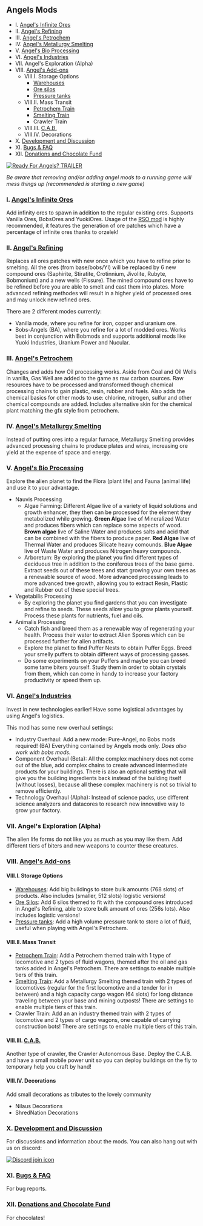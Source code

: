 ## Angels Mods

- I. [Angel's Infinite Ores](https://forums.factorio.com/viewtopic.php?f=93&t=21909)
- II. [Angel's Refining](https://forums.factorio.com/viewtopic.php?f=93&t=24906)
- III. [Angel's Petrochem](https://forums.factorio.com/viewtopic.php?f=185&t=25472)
- IV. [Angel's Metallurgy Smelting](https://forums.factorio.com/viewtopic.php?f=185&t=33566)
- V. [Angel's Bio Processing](https://forums.factorio.com/viewtopic.php?f=185&t=25469)
- VI. [Angel's Industries](https://forums.factorio.com/viewtopic.php?f=185&t=58585)
- VII. Angel's Exploration (Alpha)
- VIII. [Angel's Add-ons](https://forums.factorio.com/viewtopic.php?f=185&t=30962)
    - VIII.I. Storage Options
        - [Warehouses](https://forums.factorio.com/viewtopic.php?p=396867#p396867)
        - [Ore silos](https://forums.factorio.com/viewtopic.php?p=396868#p396868)
        - [Pressure tanks](https://forums.factorio.com/viewtopic.php?p=396869#p396869)
    - VIII.II. Mass Transit
        - [Petrochem Train](https://forums.factorio.com/viewtopic.php?p=396870#p396870)
        - [Smelting Train](https://forums.factorio.com/viewtopic.php?p=396871#p396871)
        - Crawler Train
    - VIII.III. [C.A.B.](https://forums.factorio.com/viewtopic.php?p=396874#p396874)
    - VIII.IV. Decorations
- X. [Development and Discussion](https://forums.factorio.com/viewtopic.php?f=185&t=19652)
- XI. [Bugs & FAQ](https://forums.factorio.com/viewtopic.php?f=185&t=25468)
- XII. [Donations and Chocolate Fund](https://forums.factorio.com/viewtopic.php?f=185&t=38649)

[![Ready For Angels? TRAILER](https://img.youtube.com/vi/LizA-DD9Gfo/0.jpg)](https://www.youtube.com/watch?v=LizA-DD9Gfo)

*Be aware that removing and/or adding angel mods to a running game will mess things up (recommended is starting a new game)*

### I. [Angel's Infinite Ores](https://forums.factorio.com/viewtopic.php?f=93&t=21909)
Add infinity ores to spawn in addition to the regular existing ores. Supports Vanilla Ores, BobsOres and YuokiOres. Usage of the [RSO mod](https://forums.factorio.com/viewforum.php?f=79) is highly recommended, it features the generation of ore patches which have a percentage of infinite ores thanks to orzelek!

### II. [Angel's Refining](https://forums.factorio.com/viewtopic.php?f=93&t=24906)
Replaces all ores patches with new once which you have to refine prior to smelting. All the ores (from base/bobs/YI) will be replaced by 6 new compound ores (Saphirite, Stiratite, Crotinnium, Jivolite, Rubyte, Bobmonium) and a new wells (Fissure). The mined compound ores have to be refined before you are able to smelt and cast them into plates. More advanced refining methodes will result in a higher yield of processed ores and may unlock new refined ores.

There are 2 different modes currently:

- Vanilla mode, where you refine for iron, copper and uranium ore.
- Bobs-Angels (BA), where you refine for a lot of modded ores. Works best in conjunction with Bobmods and supports additional mods like Yuoki Industries, Uranium Power and Nucular.

### III. [Angel's Petrochem](https://forums.factorio.com/viewtopic.php?f=185&t=25472)
Changes and adds how Oil processing works. Aside from Coal and Oil Wells in vanilla, Gas Well are added to the game as raw carbon sources. Raw resources have to be processed and transformed though chemical processing chains to gain plastic, resin, rubber and fuels. Also adds the chemical basics for other mods to use: chlorine, nitrogen, sulfur and other chemical compounds are added. Includes alternative skin for the chemical plant matching the gfx style from petrochem.

### IV. [Angel's Metallurgy Smelting](https://forums.factorio.com/viewtopic.php?f=185&t=33566)
Instead of putting ores into a regular furnace, Metallurgy Smelting provides advanced processing chains to produce plates and wires, increasing ore yield at the expense of space and energy.

### V. [Angel's Bio Processing](https://forums.factorio.com/viewtopic.php?f=185&t=25469)
Explore the alien planet to find the Flora (plant life) and Fauna (animal life) and use it to your advantage.

- Nauvis Processing
    - Algae Farming: Different Algae live of a variety of liquid solutions and growth enhancer, they then can be processed for the element they metabolized while growing. **Green Algae** live of Mineralized Water and produces fibers which can replace some aspects of wood. **Brown algae** live of Saline Water and produces salts and acid that can be combined with the fibers to produce paper. **Red Algae** live of Thermal Water and produces Silicate heavy comounds. **Blue Algae** live of Waste Water and produces Nitrogen heavy compounds.
    - Arboretum: By exploring the planet you find different types of deciduous tree in addition to the coniferous trees of the base game. Extract seeds out of these trees and start growing your own trees as a renewable source of wood. More advanced processing leads to more advanced tree growth, allowing you to extract Resin, Plastic and Rubber out of these special trees.
- Vegetabilis Processing
    - By exploring the planet you find gardens that you can investigate and refine to seeds. These seeds allow you to grow plants yourself. Process these plants for nutrients, fuel and oils.
- Animalis Processing
    - Catch fish and breed them as a renewable way of regenerating your health. Process their water to extract Alien Spores which can be processed further for alien artifacts.
    - Explore the planet to find Puffer Nests to obtain Puffer Eggs. Breed your smelly puffers to obtain different ways of processing gasses.
    - Do some experiments on your Puffers and maybe you can breed some tame biters yourself. Study them in order to obtain crystals from them, which can come in handy to increase your factory productivity or speed them up.

### VI. [Angel's Industries](https://forums.factorio.com/viewtopic.php?f=185&t=58585)
Invest in new technologies earlier! Have some logistical advantages by using Angel's logistics.

This mod has some new overhaul settings:

- Industry Overhaul: Add a new mode: Pure-Angel, no Bobs mods required! (BA) Everything contained by Angels mods only. *Does also work with bobs mods.*
- Component Overhaul (Beta): All the complex machinery does not come out of the blue, add complex chains to create advanced intermediate products for your buildings. There is also an optional setting that will give you the building ingredients back instead of the building itself (without losses), because all these complex machinery is not so trivial to remove efficiently.
- Technology Overhaul (Alpha): Instead of science packs, use different science analyzers and datacores to research new innovative way to grow your factory.

### VII. Angel's Exploration (Alpha)
The alien life forms do not like you as much as you may like them. Add different tiers of biters and new weapons to counter these creatures.

### VIII. [Angel's Add-ons](https://forums.factorio.com/viewtopic.php?f=185&t=30962)
#### VIII.I. Storage Options
- [Warehouses](https://forums.factorio.com/viewtopic.php?p=396867#p396867): Add big buildings to store bulk amounts (768 slots) of products. Also includes (smaller, 512 slots) logistic versions!
- [Ore Silos](https://forums.factorio.com/viewtopic.php?p=396868#p396868): Add 6 silos themed to fit with the compound ores introduced in Angel's Refining, able to store bulk amount of ores (256s lots). Also includes logistic versions!
- [Pressure tanks](https://forums.factorio.com/viewtopic.php?p=396869#p396869): Add a high volume pressure tank to store a lot of fluid, useful when playing with Angel's Petrochem.

#### VIII.II. Mass Transit
- [Petrochem Train](https://forums.factorio.com/viewtopic.php?p=396870#p396870): Add a Petrochem themed train with 1 type of locomotive and 2 types of fluid wagons, themed after the oil and gas tanks added in Angel's Petrochem. There are settings to enable multiple tiers of this train.
- [Smelting Train](https://forums.factorio.com/viewtopic.php?p=396871#p396871): Add a Metallurgy Smelting themed train with 2 types of locomotives (regular for the first locomotive and a tender for in between) and a high capacity cargo wagon (64 slots) for long distance traveling between your base and mining outposts! There are settings to enable multiple tiers of this train.
- Crawler Train: Add an an industry themed train with 2 types of locomotive and 2 types of cargo wagons, one capable of carrying construction bots! There are settings to enable multiple tiers of this train.

#### VIII.III. [C.A.B.](https://forums.factorio.com/viewtopic.php?p=396874#p396874)
Another type of crawler, the Crawler Autonomous Base. Deploy the C.A.B. and have a small mobile power unit so you can deploy buildings on the fly to temporary help you craft by hand!

#### VIII.IV. Decorations
Add small decorations as tributes to the lovely community

- Nilaus Decorations
- ShredNation Decorations

### X. [Development and Discussion](https://forums.factorio.com/viewtopic.php?f=185&t=19652)
For discussions and information about the mods. You can also hang out with us on discord:

[![Discord join icon](https://discordapp.com/api/guilds/164794742893182976/widget.png?style=banner2)](https://discord.gg/ff5p6KE)

### XI. [Bugs & FAQ](https://forums.factorio.com/viewtopic.php?f=185&t=25468)
For bug reports.

### XII. [Donations and Chocolate Fund](https://forums.factorio.com/viewtopic.php?f=185&t=38649)
For chocolates!
